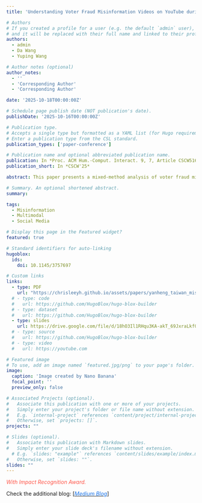 ```yaml
---
title: 'Understanding Voter Fraud Misinformation Videos on YouTube during Taiwan 2024 Election'

# Authors
# If you created a profile for a user (e.g. the default `admin` user), write the username (folder name) here
# and it will be replaced with their full name and linked to their profile.
authors:
  - admin
  - Da Wang
  - Yuping Wang

# Author notes (optional)
author_notes:
  - ''
  - 'Corresponding Author'
  - 'Corresponding Author'

date: '2025-10-18T00:00:00Z'

# Schedule page publish date (NOT publication's date).
publishDate: '2025-10-16T00:00:00Z'

# Publication type.
# Accepts a single type but formatted as a YAML list (for Hugo requirements).
# Enter a publication type from the CSL standard.
publication_types: ['paper-conference']

# Publication name and optional abbreviated publication name.
publication: In *Proc. ACM Hum.-Comput. Interact. 9, 7, Article CSCW516*
publication_short: In *CSCW'25*

abstract: This paper presents a mixed-method analysis of voter fraud misinformation on YouTube during Taiwan’s 2024 election. Using a computational pipeline and manual coding, we identify videos discussing ballot-related fraud claims. Our findings show that Democratic Progressive Party (DPP)-aligned accounts produced the most such content, which drew more comments but fewer likes than other videos. Case studies reveal distinct strategies, some media outlets and grassroots accounts promoted fraud claims, while DPP-linked channels often refuted them. This study sheds light on the dynamics of multi-modal voter fraud misinformation in Taiwan and informs global efforts to mitigate its spread.

# Summary. An optional shortened abstract.
summary: 

tags:
  - Misinformation
  - Multimodal
  - Social Media

# Display this page in the Featured widget?
featured: true

# Standard identifiers for auto-linking
hugoblox:
  ids:
    doi: 10.1145/3757697

# Custom links
links:
  - type: PDF
    url: "https://chrisleeyh.github.io/assets/papers/yanheng_taiwan_misinfo_cscw516.pdf"
  # - type: code
  #   url: https://github.com/HugoBlox/hugo-blox-builder
  # - type: dataset
  #   url: https://github.com/HugoBlox/hugo-blox-builder
  - type: slides
    url: https://drive.google.com/file/d/18hO3Il1RHqu3KA-akT_69JxraLkfQNg3/view?usp=drive_link
  # - type: source
  #   url: https://github.com/HugoBlox/hugo-blox-builder
  # - type: video
  #   url: https://youtube.com

# Featured image
# To use, add an image named `featured.jpg/png` to your page's folder.
image:
  caption: 'Image created by Nano Banana'
  focal_point: ''
  preview_only: false

# Associated Projects (optional).
#   Associate this publication with one or more of your projects.
#   Simply enter your project's folder or file name without extension.
#   E.g. `internal-project` references `content/project/internal-project/index.md`.
#   Otherwise, set `projects: []`.
projects: ""

# Slides (optional).
#   Associate this publication with Markdown slides.
#   Simply enter your slide deck's filename without extension.
  # E.g. `slides: "example"` references `content/slides/example/index.md`.
#   Otherwise, set `slides: ""`.
slides: ""
---
```


<!-- > [!NOTE]
> Click the _Cite_ button above to demo the feature to enable visitors to import publication metadata into their reference management software. -->

<!-- > [!NOTE]
> Create your slides in Markdown - click the _Slides_ button to check out the example. -->

<!-- Add the publication's **full text** or **supplementary notes** here. You can use rich formatting such as including [code, math, and images](https://docs.hugoblox.com/content/writing-markdown-latex/). -->
<span style="color:#FF574A"> _With Impact Recognition Award._</span>

Check the additional blog: [[<span style="color:#1a73e8;">_Medium Blog_</span>](https://medium.com/acm-cscw/how-voter-fraud-misinformation-spread-on-youtube-lessons-from-taiwans-2024-election-189cc15f4bc6)]
